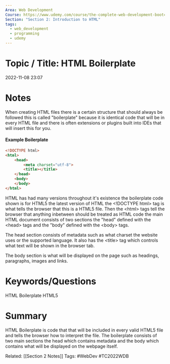 ```yaml
---
Area: Web Development
Course: https://www.udemy.com/course/the-complete-web-development-bootcamp/
Section: "Section 2: Introduction to HTML"
tags:
  - web_development
  - programming
  - udemy
---
```

# Topic / Title: HTML Boilerplate

2022-11-08
23:07
# Notes
When creating HTML files there is a certain structure that should always be followed this is called "boilerplate" because it is identical code that will be in every HTML file and there is often extensions or plugins built into IDEs that will insert this for you.

#### Example Boilerplate
```html
<!DOCTYPE html>
<html>
	<head>
		<meta charset="utf-8">
		<title></title>
	</head>
	<body>
	</body>
</html>
```

HTML has had many versions throughout it's existence the boilerplate code shown is for HTML5 the latest version of HTML the \<!DOCTYPE html> tag is what tells the browser that this is a HTML5 file. Then the \<html> tags tell the browser that anything inbetween should be treated as HTML code the main HTML document consists of two sections the "head" defined with the \<head> tags and the "body" defined with the \<body> tags.

The head section consists of metadata such as what charset the website uses or the supported language. It also has the \<title> tag which controls what text will be shown in the browser tab.

The body section is what will be displayed on the page such as headings, paragraphs, images and links.
# Keywords/Questions
HTML Boilerplate
HTML5
# Summary
HTML Boilerplate is code that that will be included in every valid HTML5 file and tells the browser how to interpret the file. The boilerplate consists of two main sections the head which contains metadata and the body which contains what will be displayed on the webpage itself.

Related: [[Section 2 Notes]]
Tags: #WebDev #TC2022WDB 